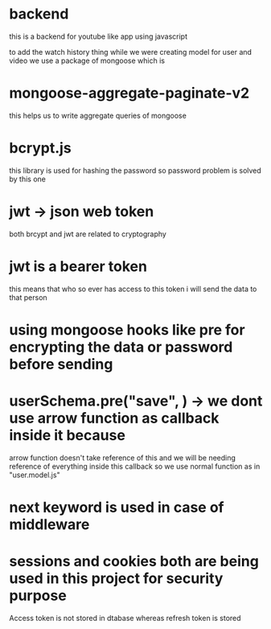 # backend 

this is a backend for youtube like app using javascript

to add the watch history thing while we were creating model for user and video we use a package of mongoose which is
# mongoose-aggregate-paginate-v2
this helps us to write aggregate queries of mongoose

# bcrypt.js
this library is used for hashing the password so password problem is solved by this one

# jwt -> json web token
both brcypt and jwt are related  to cryptography

# jwt is a bearer token
this means that who so ever has access to this token i will send the data to that person

# using mongoose hooks like pre for encrypting the data or password before sending

# userSchema.pre("save", ) -> we dont use arrow function as callback inside it because
arrow function doesn't take reference of this and we will be needing reference of everything inside this callback so we use normal function as in "user.model.js"

# next keyword is used in case of middleware

# sessions and cookies both are being used in this project for security purpose
Access token is not stored in dtabase whereas refresh token is stored

